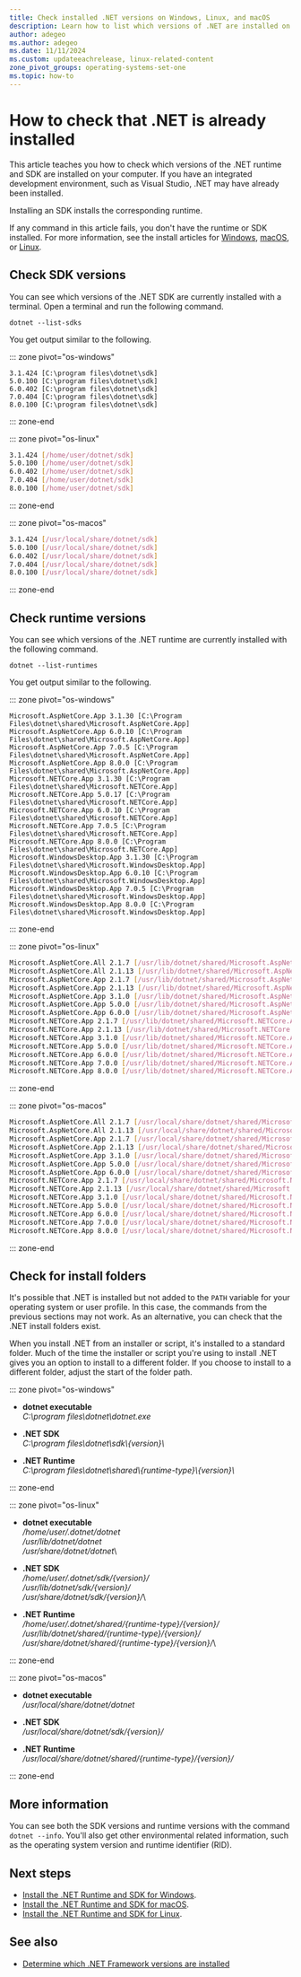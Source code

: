 ```yaml
---
title: Check installed .NET versions on Windows, Linux, and macOS
description: Learn how to list which versions of .NET are installed on your computer. This includes the .NET runtime and SDK.
author: adegeo
ms.author: adegeo
ms.date: 11/11/2024
ms.custom: updateeachrelease, linux-related-content
zone_pivot_groups: operating-systems-set-one
ms.topic: how-to
---
```


# How to check that .NET is already installed

This article teaches you how to check which versions of the .NET runtime and SDK are installed on your computer. If you have an integrated development environment, such as Visual Studio, .NET may have already been installed.

Installing an SDK installs the corresponding runtime.

If any command in this article fails, you don't have the runtime or SDK installed. For more information, see the install articles for [Windows](windows.md), [macOS](macos.md), or [Linux](linux.md).

## Check SDK versions

You can see which versions of the .NET SDK are currently installed with a terminal. Open a terminal and run the following command.

```dotnetcli
dotnet --list-sdks
```

You get output similar to the following.

::: zone pivot="os-windows"

```console
3.1.424 [C:\program files\dotnet\sdk]
5.0.100 [C:\program files\dotnet\sdk]
6.0.402 [C:\program files\dotnet\sdk]
7.0.404 [C:\program files\dotnet\sdk]
8.0.100 [C:\program files\dotnet\sdk]
```

::: zone-end

::: zone pivot="os-linux"

```bash
3.1.424 [/home/user/dotnet/sdk]
5.0.100 [/home/user/dotnet/sdk]
6.0.402 [/home/user/dotnet/sdk]
7.0.404 [/home/user/dotnet/sdk]
8.0.100 [/home/user/dotnet/sdk]
```

::: zone-end

::: zone pivot="os-macos"

```bash
3.1.424 [/usr/local/share/dotnet/sdk]
5.0.100 [/usr/local/share/dotnet/sdk]
6.0.402 [/usr/local/share/dotnet/sdk]
7.0.404 [/usr/local/share/dotnet/sdk]
8.0.100 [/usr/local/share/dotnet/sdk]
```

::: zone-end

## Check runtime versions

You can see which versions of the .NET runtime are currently installed with the following command.

```dotnetcli
dotnet --list-runtimes
```

You get output similar to the following.

::: zone pivot="os-windows"

```console
Microsoft.AspNetCore.App 3.1.30 [C:\Program Files\dotnet\shared\Microsoft.AspNetCore.App]
Microsoft.AspNetCore.App 6.0.10 [C:\Program Files\dotnet\shared\Microsoft.AspNetCore.App]
Microsoft.AspNetCore.App 7.0.5 [C:\Program Files\dotnet\shared\Microsoft.AspNetCore.App]
Microsoft.AspNetCore.App 8.0.0 [C:\Program Files\dotnet\shared\Microsoft.AspNetCore.App]
Microsoft.NETCore.App 3.1.30 [C:\Program Files\dotnet\shared\Microsoft.NETCore.App]
Microsoft.NETCore.App 5.0.17 [C:\Program Files\dotnet\shared\Microsoft.NETCore.App]
Microsoft.NETCore.App 6.0.10 [C:\Program Files\dotnet\shared\Microsoft.NETCore.App]
Microsoft.NETCore.App 7.0.5 [C:\Program Files\dotnet\shared\Microsoft.NETCore.App]
Microsoft.NETCore.App 8.0.0 [C:\Program Files\dotnet\shared\Microsoft.NETCore.App]
Microsoft.WindowsDesktop.App 3.1.30 [C:\Program Files\dotnet\shared\Microsoft.WindowsDesktop.App]
Microsoft.WindowsDesktop.App 6.0.10 [C:\Program Files\dotnet\shared\Microsoft.WindowsDesktop.App]
Microsoft.WindowsDesktop.App 7.0.5 [C:\Program Files\dotnet\shared\Microsoft.WindowsDesktop.App]
Microsoft.WindowsDesktop.App 8.0.0 [C:\Program Files\dotnet\shared\Microsoft.WindowsDesktop.App]
```

::: zone-end

::: zone pivot="os-linux"

```bash
Microsoft.AspNetCore.All 2.1.7 [/usr/lib/dotnet/shared/Microsoft.AspNetCore.All]
Microsoft.AspNetCore.All 2.1.13 [/usr/lib/dotnet/shared/Microsoft.AspNetCore.All]
Microsoft.AspNetCore.App 2.1.7 [/usr/lib/dotnet/shared/Microsoft.AspNetCore.App]
Microsoft.AspNetCore.App 2.1.13 [/usr/lib/dotnet/shared/Microsoft.AspNetCore.App]
Microsoft.AspNetCore.App 3.1.0 [/usr/lib/dotnet/shared/Microsoft.AspNetCore.App]
Microsoft.AspNetCore.App 5.0.0 [/usr/lib/dotnet/shared/Microsoft.AspNetCore.App]
Microsoft.AspNetCore.App 6.0.0 [/usr/lib/dotnet/shared/Microsoft.AspNetCore.App]
Microsoft.NETCore.App 2.1.7 [/usr/lib/dotnet/shared/Microsoft.NETCore.App]
Microsoft.NETCore.App 2.1.13 [/usr/lib/dotnet/shared/Microsoft.NETCore.App]
Microsoft.NETCore.App 3.1.0 [/usr/lib/dotnet/shared/Microsoft.NETCore.App]
Microsoft.NETCore.App 5.0.0 [/usr/lib/dotnet/shared/Microsoft.NETCore.App]
Microsoft.NETCore.App 6.0.0 [/usr/lib/dotnet/shared/Microsoft.NETCore.App]
Microsoft.NETCore.App 7.0.0 [/usr/lib/dotnet/shared/Microsoft.NETCore.App]
Microsoft.NETCore.App 8.0.0 [/usr/lib/dotnet/shared/Microsoft.NETCore.App]
```

::: zone-end

::: zone pivot="os-macos"

```bash
Microsoft.AspNetCore.All 2.1.7 [/usr/local/share/dotnet/shared/Microsoft.AspNetCore.All]
Microsoft.AspNetCore.All 2.1.13 [/usr/local/share/dotnet/shared/Microsoft.AspNetCore.All]
Microsoft.AspNetCore.App 2.1.7 [/usr/local/share/dotnet/shared/Microsoft.AspNetCore.App]
Microsoft.AspNetCore.App 2.1.13 [/usr/local/share/dotnet/shared/Microsoft.AspNetCore.App]
Microsoft.AspNetCore.App 3.1.0 [/usr/local/share/dotnet/shared/Microsoft.AspNetCore.App]
Microsoft.AspNetCore.App 5.0.0 [/usr/local/share/dotnet/shared/Microsoft.AspNetCore.App]
Microsoft.AspNetCore.App 6.0.0 [/usr/local/share/dotnet/shared/Microsoft.AspNetCore.App]
Microsoft.NETCore.App 2.1.7 [/usr/local/share/dotnet/shared/Microsoft.NETCore.App]
Microsoft.NETCore.App 2.1.13 [/usr/local/share/dotnet/shared/Microsoft.NETCore.App]
Microsoft.NETCore.App 3.1.0 [/usr/local/share/dotnet/shared/Microsoft.NETCore.App]
Microsoft.NETCore.App 5.0.0 [/usr/local/share/dotnet/shared/Microsoft.NETCore.App]
Microsoft.NETCore.App 6.0.0 [/usr/local/share/dotnet/shared/Microsoft.NETCore.App]
Microsoft.NETCore.App 7.0.0 [/usr/local/share/dotnet/shared/Microsoft.NETCore.App]
Microsoft.NETCore.App 8.0.0 [/usr/local/share/dotnet/shared/Microsoft.NETCore.App]
```

::: zone-end

## Check for install folders

It's possible that .NET is installed but not added to the `PATH` variable for your operating system or user profile. In this case, the commands from the previous sections may not work. As an alternative, you can check that the .NET install folders exist.

When you install .NET from an installer or script, it's installed to a standard folder. Much of the time the installer or script you're using to install .NET gives you an option to install to a different folder. If you choose to install to a different folder, adjust the start of the folder path.

::: zone pivot="os-windows"

- **dotnet executable**\
_C:\\program files\\dotnet\\dotnet.exe_

- **.NET SDK**\
_C:\\program files\\dotnet\\sdk\\{version}\\_

- **.NET Runtime**\
_C:\\program files\\dotnet\\shared\\{runtime-type}\\{version}\\_

::: zone-end

::: zone pivot="os-linux"

- **dotnet executable**\
_/home/user/.dotnet/dotnet_\
_/usr/lib/dotnet/dotnet_\
_/usr/share/dotnet/dotnet_\

- **.NET SDK**\
_/home/user/.dotnet/sdk/{version}/_\
_/usr/lib/dotnet/sdk/{version}/_\
_/usr/share/dotnet/sdk/{version}/_\

- **.NET Runtime**\
_/home/user/.dotnet/shared/{runtime-type}/{version}/_\
_/usr/lib/dotnet/shared/{runtime-type}/{version}/_\
_/usr/share/dotnet/shared/{runtime-type}/{version}/_\

::: zone-end

::: zone pivot="os-macos"

- **dotnet executable**\
_/usr/local/share/dotnet/dotnet_

- **.NET SDK**\
_/usr/local/share/dotnet/sdk/{version}/_

- **.NET Runtime**\
_/usr/local/share/dotnet/shared/{runtime-type}/{version}/_

::: zone-end

## More information

You can see both the SDK versions and runtime versions with the command `dotnet --info`. You'll also get other environmental related information, such as the operating system version and runtime identifier (RID).

## Next steps

- [Install the .NET Runtime and SDK for Windows](windows.md).
- [Install the .NET Runtime and SDK for macOS](macos.md).
- [Install the .NET Runtime and SDK for Linux](linux.md).

## See also

- [Determine which .NET Framework versions are installed](../../framework/install/how-to-determine-which-versions-are-installed.md)
